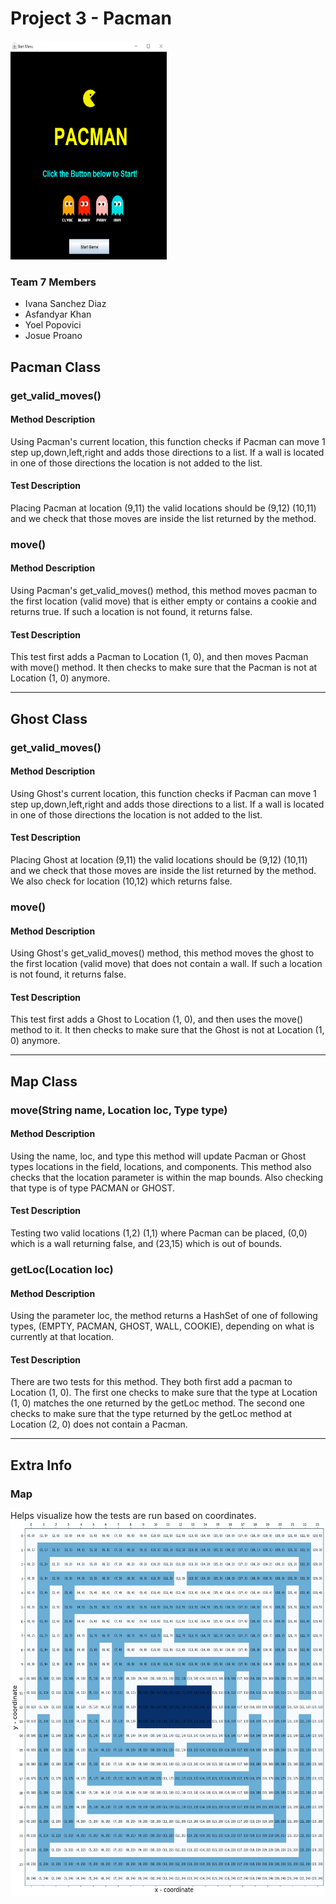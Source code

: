 # Project 3 - Pacman 

<img src ="src/assets/FirstScreen.PNG" width="250" height="350">

### Team 7 Members
- Ivana Sanchez Diaz
- Asfandyar Khan
- Yoel Popovici
- Josue Proano 

## Pacman Class

### get_valid_moves()
#### Method Description
Using Pacman's current location, this function checks if Pacman can move 1 step up,down,left,right and adds those directions to a list.  If a wall is located in one of those directions the location is not added to the list.
#### Test Description
Placing Pacman at location (9,11) the valid locations should be (9,12) (10,11) and we check that those moves are inside the list returned by the method. 

### move()
#### Method Description
Using Pacman's get_valid_moves() method, this method moves pacman to the first location (valid move) that is either empty or contains a cookie and returns true. If such a location is not found, it returns false. 
#### Test Description
This test first adds a Pacman to Location (1, 0), and then moves Pacman with move() method. It then checks to make sure that the Pacman is not at Location (1, 0) anymore.

---

## Ghost Class
### get_valid_moves()
#### Method Description
Using Ghost's current location, this function checks if Pacman can move 1 step up,down,left,right and adds those directions to a list.  If a wall is located in one of those directions the location is not added to the list.
#### Test Description
Placing Ghost at location (9,11) the valid locations should be (9,12) (10,11) and we check that those moves are inside the list returned by the method. We also check for location (10,12) which returns false. 

### move()
#### Method Description
Using Ghost's get_valid_moves() method, this method moves the ghost to the first location (valid move) that does not contain a wall. If such a location is not found, it returns false. 
#### Test Description
This test first adds a Ghost to Location (1, 0), and then uses the move() method to it. It then checks to make sure that the Ghost is not at Location (1, 0) anymore.

---

## Map Class 
### move(String name, Location loc, Type type)
#### Method Description
Using the name, loc, and type this method will update Pacman or Ghost types locations in the field, locations, and components.  This method also checks that the location parameter is within the map bounds.  Also checking that type is of type PACMAN or GHOST.  
#### Test Description
Testing two valid locations (1,2) (1,1) where Pacman can be placed, (0,0) which is a wall returning false, and (23,15) which is out of bounds.

### getLoc(Location loc)
#### Method Description
Using the parameter loc, the method returns a HashSet of one of following types, (EMPTY, PACMAN, GHOST, WALL, COOKIE), depending on what is currently at that location.
#### Test Description
There are two tests for this method. They both first add a pacman to Location (1, 0). The first one checks to make sure that the type at Location (1, 0) matches the one returned by the getLoc method. The second one checks to make sure that the type returned by the getLoc method at Location (2, 0) does not contain a Pacman.

---

## Extra Info 
### Map 
Helps visualize how the tests are run based on coordinates. 
<img src ="https://github.com/cmsc389T-spring22/Team7/blob/main/Projects/P3/map/map.png" width="600" height="600">
